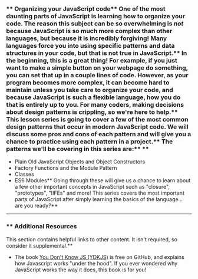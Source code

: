 ### ** Organizing your JavaScript code** One of the most daunting parts of JavaScript is learning how to organize your code. The reason this subject can be so overwhelming is _not_ because JavaScript is so much more complex than other languages, but because it is incredibly forgiving! Many languages force you into using specific patterns and data structures in your code, but that is not true in JavaScript.** In the beginning, this is a great thing! For example, if you just want to make a simple button on your webpage do something, you can set that up in a couple lines of code. However, as your program becomes more complex, it can become hard to maintain unless you take care to organize your code, and because JavaScript is such a flexible language, how you do that is entirely up to you. For many coders, making decisions about design patterns is crippling, so we're here to help.** This lesson series is going to cover a few of the most common design patterns that occur in modern JavaScript code. We will discuss some pros and cons of each pattern and will give you a chance to practice using each pattern in a project.** The patterns we'll be covering in this series are:** ** 
- Plain Old JavaScript Objects and Object Constructors
- Factory Functions and the Module Pattern
- Classes
- ES6 Modules** Going through these will give us a chance to learn about a few other important concepts in JavaScript such as "closure", "prototypes", "IIFEs" and more! This series covers the most important parts of JavaScript after simply learning the basics of the language... are you ready?** 

---


### ** Additional Resources
This section contains helpful links to other content. It isn't required, so consider it supplemental.** 

* The book [You Don't Know JS (YDKJS)](https://github.com/getify/You-Dont-Know-JS/tree/1st-ed#titles) is free on GitHub, and explains how Javascript works "under the hood". If you ever wondered why JavaScript works the way it does, this book is for you!
